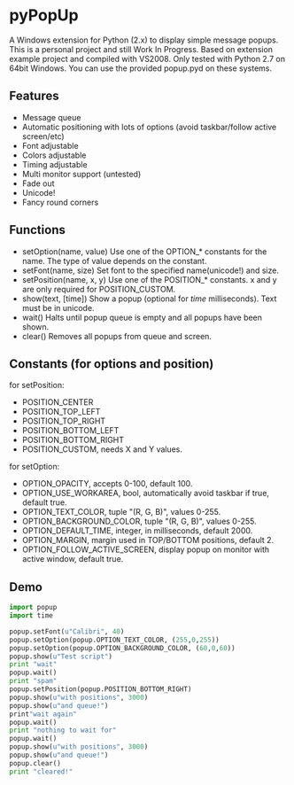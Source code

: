 # pyPopUp

A Windows extension for Python (2.x) to display simple message popups.
This is a personal project and still Work In Progress. Based on extension example project and compiled with VS2008.
Only tested with Python 2.7 on 64bit Windows. You can use the provided popup.pyd on these systems.

## Features
* Message queue
* Automatic positioning with lots of options (avoid taskbar/follow active screen/etc)
* Font adjustable
* Colors adjustable
* Timing adjustable
* Multi monitor support (untested)
* Fade out
* Unicode!
* Fancy round corners

## Functions
* setOption(name, value)
  Use one of the OPTION_* constants for the name. The type of value depends on the constant.
* setFont(name, size)
  Set font to the specified name(unicode!) and size.
* setPosition(name, x, y)
  Use one of the POSITION_* constants. x and y are only required for POSITION_CUSTOM.
* show(text, [time])
  Show a popup (optional for _time_ milliseconds). Text must be in unicode.
* wait()
  Halts until popup queue is empty and all popups have been shown.
* clear()
  Removes all popups from queue and screen.

## Constants (for options and position)
for setPosition:
* POSITION_CENTER
* POSITION_TOP_LEFT
* POSITION_TOP_RIGHT
* POSITION_BOTTOM_LEFT
* POSITION_BOTTOM_RIGHT
* POSITION_CUSTOM, needs X and Y values.

for setOption:
- OPTION_OPACITY, accepts 0-100, default 100.
- OPTION_USE_WORKAREA, bool, automatically avoid taskbar if true, default true.
- OPTION_TEXT_COLOR, tuple "(R, G, B)", values 0-255.
- OPTION_BACKGROUND_COLOR, tuple "(R, G, B)", values 0-255.
- OPTION_DEFAULT_TIME, integer, in milliseconds, default 2000.
- OPTION_MARGIN, margin used in TOP/BOTTOM positions, default 2.
- OPTION_FOLLOW_ACTIVE_SCREEN, display popup on monitor with active window, default true.

## Demo
```python
import popup
import time

popup.setFont(u"Calibri", 40)
popup.setOption(popup.OPTION_TEXT_COLOR, (255,0,255))
popup.setOption(popup.OPTION_BACKGROUND_COLOR, (60,0,60))
popup.show(u"Test script")
print "wait"
popup.wait()
print "spam"
popup.setPosition(popup.POSITION_BOTTOM_RIGHT)
popup.show(u"with positions", 3000)
popup.show(u"and queue!")
print"wait again"
popup.wait()
print "nothing to wait for"
popup.wait()
popup.show(u"with positions", 3000)
popup.show(u"and queue!")
popup.clear()
print "cleared!"
```